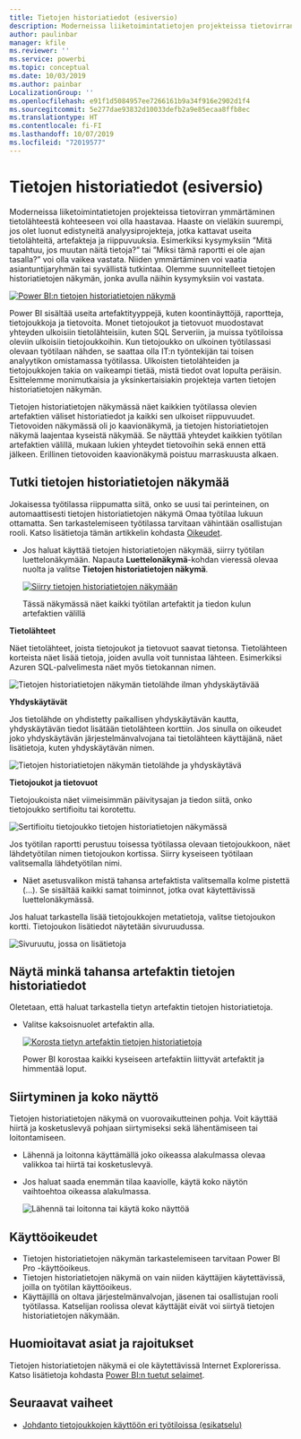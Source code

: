 ```yaml
---
title: Tietojen historiatiedot (esiversio)
description: Moderneissa liiketoimintatietojen projekteissa tietovirran ymmärtäminen tietolähteestä kohteeseen on tärkeä haaste monille asiakkaille.
author: paulinbar
manager: kfile
ms.reviewer: ''
ms.service: powerbi
ms.topic: conceptual
ms.date: 10/03/2019
ms.author: painbar
LocalizationGroup: ''
ms.openlocfilehash: e91f1d5084957ee7266161b9a34f916e2902d1f4
ms.sourcegitcommit: 5e277dae93832d10033defb2a9e85ecaa8ffb8ec
ms.translationtype: HT
ms.contentlocale: fi-FI
ms.lasthandoff: 10/07/2019
ms.locfileid: "72019577"
---
```

# <a name="data-lineage-preview"></a>Tietojen historiatiedot (esiversio)
Moderneissa liiketoimintatietojen projekteissa tietovirran ymmärtäminen tietolähteestä kohteeseen voi olla haastavaa. Haaste on vieläkin suurempi, jos olet luonut edistyneitä analyysiprojekteja, jotka kattavat useita tietolähteitä, artefakteja ja riippuvuuksia.  Esimerkiksi kysymyksiin ”Mitä tapahtuu, jos muutan näitä tietoja?” tai ”Miksi tämä raportti ei ole ajan tasalla?” voi olla vaikea vastata. Niiden ymmärtäminen voi vaatia asiantuntijaryhmän tai syvällistä tutkintaa. Olemme suunnitelleet tietojen historiatietojen näkymän, jonka avulla näihin kysymyksiin voi vastata.

[ ![Power BI:n tietojen historiatietojen näkymä](media/service-data-lineage/power-bi-lineage-view-cropped.png) ](media/service-data-lineage/power-bi-lineage-view-full-size.png#lightbox)
 
Power BI sisältää useita artefaktityyppejä, kuten koontinäyttöjä, raportteja, tietojoukkoja ja tietovoita. Monet tietojoukot ja tietovuot muodostavat yhteyden ulkoisiin tietolähteisiin, kuten SQL Serveriin, ja muissa työtiloissa oleviin ulkoisiin tietojoukkoihin. Kun tietojoukko on ulkoinen työtilassasi olevaan työtilaan nähden, se saattaa olla IT:n työntekijän tai toisen analyytikon omistamassa työtilassa. Ulkoisten tietolähteiden ja tietojoukkojen takia on vaikeampi tietää, mistä tiedot ovat lopulta peräisin. Esittelemme monimutkaisia ja yksinkertaisiakin projekteja varten tietojen historiatietojen näkymän. 

Tietojen historiatietojen näkymässä näet kaikkien työtilassa olevien artefaktien väliset historiatiedot ja kaikki sen ulkoiset riippuvuudet. Tietovoiden näkymässä oli jo kaavionäkymä, ja tietojen historiatietojen näkymä laajentaa kyseistä näkymää. Se näyttää yhteydet kaikkien työtilan artefaktien välillä, mukaan lukien yhteydet tietovoihin sekä ennen että jälkeen. Erillinen tietovoiden kaavionäkymä poistuu marraskuusta alkaen.

## <a name="explore-lineage-view"></a>Tutki tietojen historiatietojen näkymää

Jokaisessa työtilassa riippumatta siitä, onko se uusi tai perinteinen, on automaattisesti tietojen historiatietojen näkymä Omaa työtilaa lukuun ottamatta. Sen tarkastelemiseen työtilassa tarvitaan vähintään osallistujan rooli. Katso lisätietoja tämän artikkelin kohdasta [Oikeudet](#permissions). 

- Jos haluat käyttää tietojen historiatietojen näkymää, siirry työtilan luettelonäkymään. Napauta **Luettelonäkymä**-kohdan vieressä olevaa nuolta ja valitse **Tietojen historiatietojen näkymä**.

    [ ![Siirry tietojen historiatietojen näkymään](media/service-data-lineage/power-bi-lineage-list-view-cropped.png) ](media/service-data-lineage/power-bi-lineage-list-view.png#lightbox)

    Tässä näkymässä näet kaikki työtilan artefaktit ja tiedon kulun artefaktien välillä

**Tietolähteet**

Näet tietolähteet, joista tietojoukot ja tietovuot saavat tietonsa. Tietolähteen korteista näet lisää tietoja, joiden avulla voit tunnistaa lähteen. Esimerkiksi Azuren SQL-palvelimesta näet myös tietokannan nimen.

![Tietojen historiatietojen näkymän tietolähde ilman yhdyskäytävää](media/service-data-lineage/power-bi-lineage-data-source-no-gateway.png)
 
**Yhdyskäytävät**

Jos tietolähde on yhdistetty paikallisen yhdyskäytävän kautta, yhdyskäytävän tiedot lisätään tietolähteen korttiin. Jos sinulla on oikeudet joko yhdyskäytävän järjestelmänvalvojana tai tietolähteen käyttäjänä, näet lisätietoja, kuten yhdyskäytävän nimen.

![Tietojen historiatietojen näkymän tietolähde ja yhdyskäytävä](media/service-data-lineage/power-bi-lineage-data-source-with-gateway.png)

**Tietojoukot ja tietovuot**
 
Tietojoukoista näet viimeisimmän päivitysajan ja tiedon siitä, onko tietojoukko sertifioitu tai korotettu.

![Sertifioitu tietojoukko tietojen historiatietojen näkymässä](media/service-data-lineage/power-bi-lineage-external-certified-dataset.png)
 
Jos työtilan raportti perustuu toisessa työtilassa olevaan tietojoukkoon, näet lähdetyötilan nimen tietojoukon kortissa. Siirry kyseiseen työtilaan valitsemalla lähdetyötilan nimi.
 
- Näet asetusvalikon mistä tahansa artefaktista valitsemalla kolme pistettä (...). Se sisältää kaikki samat toiminnot, jotka ovat käytettävissä luettelonäkymässä.
  
Jos haluat tarkastella lisää tietojoukkojen metatietoja, valitse tietojoukon kortti. Tietojoukon lisätiedot näytetään sivuruudussa.

![Sivuruutu, jossa on lisätietoja](media/service-data-lineage/power-bi-lineage-side-pane.png)
 
## <a name="show-lineage-for-any-artifact"></a>Näytä minkä tahansa artefaktin tietojen historiatiedot 

Oletetaan, että haluat tarkastella tietyn artefaktin tietojen historiatietoja.

- Valitse kaksoisnuolet artefaktin alla.

    [ ![Korosta tietyn artefaktin tietojen historiatietoja](media/service-data-lineage/power-bi-lineage-highlight-cropped.png) ](media/service-data-lineage/power-bi-lineage-highlight-full-size.png#lightbox)

    Power BI korostaa kaikki kyseiseen artefaktiin liittyvät artefaktit ja himmentää loput. 

## <a name="navigation-and-full-screen"></a>Siirtyminen ja koko näyttö 

Tietojen historiatietojen näkymä on vuorovaikutteinen pohja. Voit käyttää hiirtä ja kosketuslevyä pohjaan siirtymiseksi sekä lähentämiseen tai loitontamiseen.  

- Lähennä ja loitonna käyttämällä joko oikeassa alakulmassa olevaa valikkoa tai hiirtä tai kosketuslevyä. 

- Jos haluat saada enemmän tilaa kaaviolle, käytä koko näytön vaihtoehtoa oikeassa alakulmassa. 

    ![Lähennä tai loitonna tai käytä koko näyttöä](media/service-data-lineage/power-bi-lineage-zoom-full-screen.png)

## <a name="permissions"></a>Käyttöoikeudet

- Tietojen historiatietojen näkymän tarkastelemiseen tarvitaan Power BI Pro -käyttöoikeus.
- Tietojen historiatietojen näkymä on vain niiden käyttäjien käytettävissä, joilla on työtilan käyttöoikeus.
- Käyttäjillä on oltava järjestelmänvalvojan, jäsenen tai osallistujan rooli työtilassa. Katselijan roolissa olevat käyttäjät eivät voi siirtyä tietojen historiatietojen näkymään.

## <a name="considerations-and-limitations"></a>Huomioitavat asiat ja rajoitukset

Tietojen historiatietojen näkymä ei ole käytettävissä Internet Explorerissa. Katso lisätietoja kohdasta [Power BI:n tuetut selaimet](power-bi-browsers.md).

## <a name="next-steps"></a>Seuraavat vaiheet

- [Johdanto tietojoukkojen käyttöön eri työtiloissa (esikatselu)](service-datasets-across-workspaces.md)
